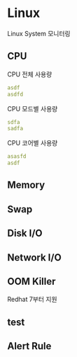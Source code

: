 # Linux

Linux System 모니터링

## CPU
CPU 전체 사용량
```yaml
asdf
asdfd
```

CPU 모드별 사용량
```yaml
sdfa
sadfa
```

CPU 코어별 사용량
```yaml
asasfd
asdf
```

## Memory

## Swap

## Disk I/O

## Network I/O

## OOM Killer
Redhat 7부터 지원

## test



## Alert Rule
